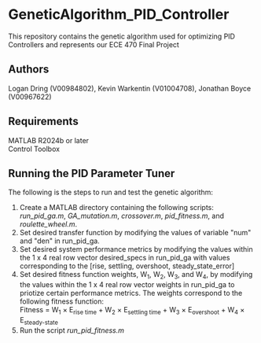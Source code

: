 # GeneticAlgorithm_PID_Controller
This repository contains the genetic algorithm used for optimizing PID Controllers and represents our ECE 470 Final Project  

## Authors
Logan Dring (V00984802), Kevin Warkentin (V01004708), Jonathan Boyce (V00967622)

## Requirements
MATLAB R2024b or later  
Control Toolbox

## Running the PID Parameter Tuner
The following is the steps to run and test the genetic algorithm:  
1. Create a MATLAB directory containing the following scripts: *run_pid_ga.m*, *GA_mutation.m*, *crossover.m*, *pid_fitness.m*, and *roulette_wheel.m*.
2. Set desired transfer function by modifying the values of variable "num" and "den" in run_pid_ga.
3. Set desired system performance metrics by modifying the values within the 1 x 4 real row vector desired_specs in run_pid_ga with values corresponding to the [rise, settling, overshoot, steady_state_error]
4. Set desired fitness function weights, W<sub>1</sub>, W<sub>2</sub>, W<sub>3</sub>, and W<sub>4</sub>, by modifying the values within the 1 x 4 real row vector weights in run_pid_ga to priotize certain performance metrics. The weights correspond to the following fitness function:  
  Fitness = W<sub>1</sub> × E<sub>rise time</sub> + W<sub>2</sub> × E<sub>settling time</sub> + W<sub>3</sub> × E<sub>overshoot</sub> + W<sub>4</sub> × E<sub>steady-state</sub>
5. Run the script *run_pid_fitness.m*
  
